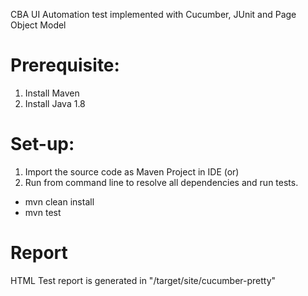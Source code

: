 CBA UI Automation test implemented with Cucumber, JUnit and Page Object Model

# Prerequisite:
1. Install Maven
2. Install Java 1.8
# Set-up:
1. Import the source code as Maven Project in IDE (or)
2. Run from command line to resolve all dependencies and run tests. 

  - mvn clean install
  - mvn test
# Report  
HTML Test report is generated in "/target/site/cucumber-pretty"
